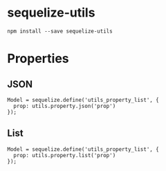 sequelize-utils
===============

```
npm install --save sequelize-utils
```


# Properties

## JSON

```
Model = sequelize.define('utils_property_list', {
  prop: utils.property.json('prop')
});
```


## List

```
Model = sequelize.define('utils_property_list', {
  prop: utils.property.list('prop')
});
```
